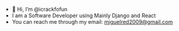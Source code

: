 - 👋 Hi, I’m @icrackfofun
- I am a Software Developer using Mainly Django and React
- You can reach me through my email: miguelred2009@gmail.com
<!---
icrackfofun/icrackfofun is a ✨ special ✨ repository because its `README.md` (this file) appears on your GitHub profile.
You can click the Preview link to take a look at your changes.
--->
